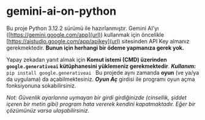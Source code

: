 # gemini-ai-on-python
Bu proje Python 3.12.2 sürümü ile hazırlanmıştır. Gemini AI'yı ([https://gemini.google.com/app](url)) kullanmak için öncelikle [https://aistudio.google.com/app/apikey](url) sitesinden API Key almanız gerekmektedir. **Bunun için herhangi bir ödeme yapmanıza gerek yok.**

Yapay zekadan yanıt almak için **Komut istemi (CMD) üzerinden `google.generativeai` kütüphanesini yüklemeniz gerekmektedir**. 
_**Kullanım:**_
`pip install google.generativeai `
Bu projede aynı zamanda **oyun** (ve ya/ya da uygulama) da açabilmektesiniz. **_Oyun Aç_** girdisi ile programı oyun açma fonksiyonuna sokabilirsiniz.

_Not: Güvenlik ayarlarına uymayan bir girdi girdiğinizde (cinsellik, şiddet içeren bir metin gibi) program hata vererek kendini kapatmaktadır. Eğer bir çözümünüz varsa ulaşabilirsiniz._
